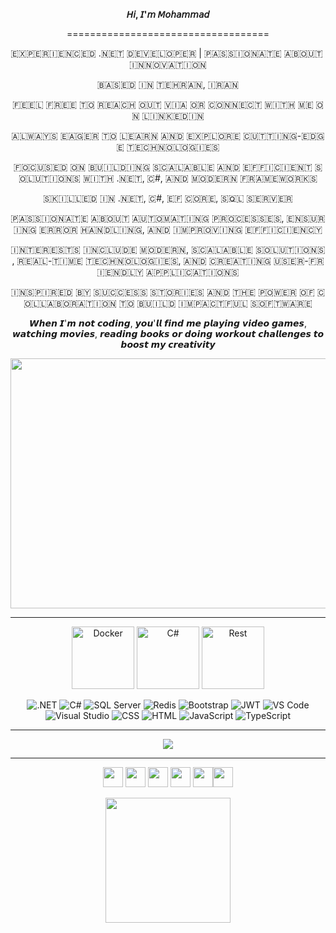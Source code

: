 <p align="center" text-size="20px"><b>𝘏𝘪, 𝘐'𝘮 𝘔𝘰𝘩𝘢𝘮𝘮𝘢𝘥 </b></p>

<p align="center">===================================</p>

<p align="center"> ​🇪​​🇽​​🇵​​🇪​​🇷​​🇮​​🇪​​🇳​​🇨​​🇪​​🇩​ .​🇳​​🇪​​🇹​ ​🇩​​🇪​​🇻​​🇪​​🇱​​🇴​​🇵​​🇪​​🇷​ | ​🇵​​🇦​​🇸​​🇸​​🇮​​🇴​​🇳​​🇦​​🇹​​🇪​ ​🇦​​🇧​​🇴​​🇺​​🇹​ ​🇮​​🇳​​🇳​​🇴​​🇻​​🇦​​🇹​​🇮​​🇴​​🇳​  </p>

<p align="center"> ​🇧​​🇦​​🇸​​🇪​​🇩​ ​🇮​​🇳​ ​🇹​​🇪​​🇭​​🇷​​🇦​​🇳​, ​🇮​​🇷​​🇦​​🇳​  </p>

<p align="center"> ​🇫​​🇪​​🇪​​🇱​ ​🇫​​🇷​​🇪​​🇪​ ​🇹​​🇴​ ​🇷​​🇪​​🇦​​🇨​​🇭​ ​🇴​​🇺​​🇹​ ​🇻​​🇮​​🇦​ ​🇴​​🇷​ ​🇨​​🇴​​🇳​​🇳​​🇪​​🇨​​🇹​ ​🇼​​🇮​​🇹​​🇭​ ​🇲​​🇪​ ​🇴​​🇳​ ​🇱​​🇮​​🇳​​🇰​​🇪​​🇩​​🇮​​🇳​  </p>

<p align="center"> ​🇦​​🇱​​🇼​​🇦​​🇾​​🇸​ ​🇪​​🇦​​🇬​​🇪​​🇷​ ​🇹​​🇴​ ​🇱​​🇪​​🇦​​🇷​​🇳​ ​🇦​​🇳​​🇩​ ​🇪​​🇽​​🇵​​🇱​​🇴​​🇷​​🇪​ ​🇨​​🇺​​🇹​​🇹​​🇮​​🇳​​🇬​-​🇪​​🇩​​🇬​​🇪​ ​🇹​​🇪​​🇨​​🇭​​🇳​​🇴​​🇱​​🇴​​🇬​​🇮​​🇪​​🇸​  </p>

<p align="center"> ​🇫​​🇴​​🇨​​🇺​​🇸​​🇪​​🇩​ ​🇴​​🇳​ ​🇧​​🇺​​🇮​​🇱​​🇩​​🇮​​🇳​​🇬​ ​🇸​​🇨​​🇦​​🇱​​🇦​​🇧​​🇱​​🇪​ ​🇦​​🇳​​🇩​ ​🇪​​🇫​​🇫​​🇮​​🇨​​🇮​​🇪​​🇳​​🇹​ ​🇸​​🇴​​🇱​​🇺​​🇹​​🇮​​🇴​​🇳​​🇸​ ​🇼​​🇮​​🇹​​🇭​ .​🇳​​🇪​​🇹​, ​🇨​#, ​🇦​​🇳​​🇩​ ​🇲​​🇴​​🇩​​🇪​​🇷​​🇳​ ​🇫​​🇷​​🇦​​🇲​​🇪​​🇼​​🇴​​🇷​​🇰​​🇸​  </p>

<p align="center"> ​🇸​​🇰​​🇮​​🇱​​🇱​​🇪​​🇩​ ​🇮​​🇳​ .​🇳​​🇪​​🇹​, ​🇨​#, ​🇪​​🇫​ ​🇨​​🇴​​🇷​​🇪​, ​🇸​​🇶​​🇱​ ​🇸​​🇪​​🇷​​🇻​​🇪​​🇷​  </p>

<p align="center"> ​🇵​​🇦​​🇸​​🇸​​🇮​​🇴​​🇳​​🇦​​🇹​​🇪​ ​🇦​​🇧​​🇴​​🇺​​🇹​ ​🇦​​🇺​​🇹​​🇴​​🇲​​🇦​​🇹​​🇮​​🇳​​🇬​ ​🇵​​🇷​​🇴​​🇨​​🇪​​🇸​​🇸​​🇪​​🇸​, ​🇪​​🇳​​🇸​​🇺​​🇷​​🇮​​🇳​​🇬​ ​🇪​​🇷​​🇷​​🇴​​🇷​ ​🇭​​🇦​​🇳​​🇩​​🇱​​🇮​​🇳​​🇬​, ​🇦​​🇳​​🇩​ ​🇮​​🇲​​🇵​​🇷​​🇴​​🇻​​🇮​​🇳​​🇬​ ​🇪​​🇫​​🇫​​🇮​​🇨​​🇮​​🇪​​🇳​​🇨​​🇾​  </p>

<p align="center"> ​🇮​​🇳​​🇹​​🇪​​🇷​​🇪​​🇸​​🇹​​🇸​ ​🇮​​🇳​​🇨​​🇱​​🇺​​🇩​​🇪​ ​🇲​​🇴​​🇩​​🇪​​🇷​​🇳​, ​🇸​​🇨​​🇦​​🇱​​🇦​​🇧​​🇱​​🇪​ ​🇸​​🇴​​🇱​​🇺​​🇹​​🇮​​🇴​​🇳​​🇸​, ​🇷​​🇪​​🇦​​🇱​-​🇹​​🇮​​🇲​​🇪​ ​🇹​​🇪​​🇨​​🇭​​🇳​​🇴​​🇱​​🇴​​🇬​​🇮​​🇪​​🇸​, ​🇦​​🇳​​🇩​ ​🇨​​🇷​​🇪​​🇦​​🇹​​🇮​​🇳​​🇬​ ​🇺​​🇸​​🇪​​🇷​-​🇫​​🇷​​🇮​​🇪​​🇳​​🇩​​🇱​​🇾​ ​🇦​​🇵​​🇵​​🇱​​🇮​​🇨​​🇦​​🇹​​🇮​​🇴​​🇳​​🇸​  </p>

<p align="center"> ​🇮​​🇳​​🇸​​🇵​​🇮​​🇷​​🇪​​🇩​ ​🇧​​🇾​ ​🇸​​🇺​​🇨​​🇨​​🇪​​🇸​​🇸​ ​🇸​​🇹​​🇴​​🇷​​🇮​​🇪​​🇸​ ​🇦​​🇳​​🇩​ ​🇹​​🇭​​🇪​ ​🇵​​🇴​​🇼​​🇪​​🇷​ ​🇴​​🇫​ ​🇨​​🇴​​🇱​​🇱​​🇦​​🇧​​🇴​​🇷​​🇦​​🇹​​🇮​​🇴​​🇳​ ​🇹​​🇴​ ​🇧​​🇺​​🇮​​🇱​​🇩​ ​🇮​​🇲​​🇵​​🇦​​🇨​​🇹​​🇫​​🇺​​🇱​ ​🇸​​🇴​​🇫​​🇹​​🇼​​🇦​​🇷​​🇪​  </p>

<p align="center"> 𝙒𝙝𝙚𝙣 𝙄'𝙢 𝙣𝙤𝙩 𝙘𝙤𝙙𝙞𝙣𝙜, 𝙮𝙤𝙪'𝙡𝙡 𝙛𝙞𝙣𝙙 𝙢𝙚 𝙥𝙡𝙖𝙮𝙞𝙣𝙜 𝙫𝙞𝙙𝙚𝙤 𝙜𝙖𝙢𝙚𝙨, 𝙬𝙖𝙩𝙘𝙝𝙞𝙣𝙜 𝙢𝙤𝙫𝙞𝙚𝙨, 𝙧𝙚𝙖𝙙𝙞𝙣𝙜 𝙗𝙤𝙤𝙠𝙨 𝙤𝙧 𝙙𝙤𝙞𝙣𝙜 𝙬𝙤𝙧𝙠𝙤𝙪𝙩 𝙘𝙝𝙖𝙡𝙡𝙚𝙣𝙜𝙚𝙨 𝙩𝙤 𝙗𝙤𝙤𝙨𝙩 𝙢𝙮 𝙘𝙧𝙚𝙖𝙩𝙞𝙫𝙞𝙩𝙮 </p>


<p align="center">
    <img src="https://user-images.githubusercontent.com/74038190/212750672-2f3f2b50-c84f-4ed8-a60a-849ae69ff9df.gif" width="600" height="400">
</p>

<hr/>

<p align="center">
    <img src="https://techstack-generator.vercel.app/docker-icon.svg" alt="Docker" width="100" height="100"/>
    <img src="https://techstack-generator.vercel.app/csharp-icon.svg" alt="C#" width="100" height="100"/>
    <img src="https://techstack-generator.vercel.app/restapi-icon.svg" alt="Rest" width="100" height="100"/>
</p>

<p align="center">

<img src="https://img.shields.io/badge/.NET-5C2D91?style=for-the-badge&logo=.net&logoColor=white" alt=".NET" />
<img src="https://img.shields.io/badge/c%23-%23239120.svg?style=for-the-badge&logo=csharp&logoColor=white" alt="C#" />
<img src="https://img.shields.io/badge/Microsoft%20SQL%20Server-CC2927?style=for-the-badge&logo=microsoft%20sql%20server&logoColor=white" alt="SQL Server" />
<img src="https://img.shields.io/badge/redis-%23DD0031.svg?style=for-the-badge&logo=redis&logoColor=white" alt="Redis" />
<img src="https://img.shields.io/badge/bootstrap-%238511FA.svg?style=for-the-badge&logo=bootstrap&logoColor=white" alt="Bootstrap" />
<img src="https://img.shields.io/badge/JWT-black?style=for-the-badge&logo=JSON%20web%20tokens" alt="JWT" />
<img src="https://img.shields.io/badge/Visual%20Studio%20Code-0078d7.svg?style=for-the-badge&logo=visual-studio-code&logoColor=white" alt="VS Code" />
<img src="https://img.shields.io/badge/Visual%20Studio-5C2D91.svg?style=for-the-badge&logo=visual-studio&logoColor=white" alt="Visual Studio" />
<img src="https://img.shields.io/badge/css3-%231572B6.svg?style=for-the-badge&logo=css3&logoColor=white" alt="CSS" />
<img src="https://img.shields.io/badge/html5-%23E34F26.svg?style=for-the-badge&logo=html5&logoColor=white" alt="HTML" />
<img src="https://img.shields.io/badge/javascript-%23323330.svg?style=for-the-badge&logo=javascript&logoColor=%23F7DF1E" alt="JavaScript" />
<img src="https://img.shields.io/badge/typescript-%23007ACC.svg?style=for-the-badge&logo=typescript&logoColor=white" alt="TypeScript" />

</p>
<hr/>
<p align="center">
    <img src="http://github-profile-summary-cards.vercel.app/api/cards/profile-details?username=MBakhtiari97&theme=dark">
</p>

<hr/>
<p align="center"> <a href="https://www.facebook.com/profile.php?id=100081131992040" target="_blank" rel="noreferrer"><img src="https://raw.githubusercontent.com/danielcranney/readme-generator/main/public/icons/socials/facebook.svg" width="32" height="32" /></a> <a href="https://www.github.com/MBakhtiari97" target="_blank" rel="noreferrer"><img src="https://raw.githubusercontent.com/danielcranney/readme-generator/main/public/icons/socials/github.svg" width="32" height="32" /></a> <a href="http://www.instagram.com/mohammad_bakhtiari_97" target="_blank" rel="noreferrer"><img src="https://raw.githubusercontent.com/danielcranney/readme-generator/main/public/icons/socials/instagram.svg" width="32" height="32" /></a> <a href="https://www.stackoverflow.com/users/16778005" target="_blank" rel="noreferrer"><img src="https://raw.githubusercontent.com/danielcranney/readme-generator/main/public/icons/socials/stackoverflow.svg" width="32" height="32" /></a> <a href="https://www.linkedin.com/in/mohammad-bakhtiarii97" target="_blank" rel="noreferrer"><img src="https://raw.githubusercontent.com/danielcranney/readme-generator/main/public/icons/socials/linkedin.svg" width="32" height="32" /></a><a href="https://mbakhtiari97.github.io/PW/" target="_blank" rel="noreferrer"><img src="https://raw.githubusercontent.com/danielcranney/readme-generator/main/public/icons/socials/devdotto.svg" width="32" height="32" /></a> </p>
<p align="center">
    <a href="https://www.buymeacoffee.com/mbakhtiari97"><img src="https://cdn.buymeacoffee.com/buttons/v2/default-yellow.png" width="200" /></a>
</p>
